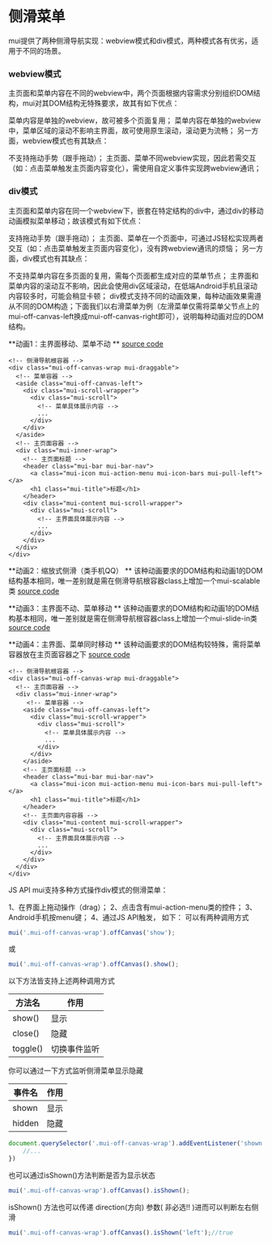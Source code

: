 # 侧滑菜单
mui提供了两种侧滑导航实现：webview模式和div模式，两种模式各有优劣，适用于不同的场景。

### webview模式
主页面和菜单内容在不同的webview中，两个页面根据内容需求分别组织DOM结构，mui对其DOM结构无特殊要求，故其有如下优点：

菜单内容是单独的webview，故可被多个页面复用；
菜单内容在单独的webview中，菜单区域的滚动不影响主界面，故可使用原生滚动，滚动更为流畅；
另一方面，webview模式也有其缺点：

不支持拖动手势（跟手拖动）；
主页面、菜单不同webview实现，因此若需交互（如：点击菜单触发主页面内容变化），需使用自定义事件实现跨webview通讯；

### div模式
主页面和菜单内容在同一个webview下，嵌套在特定结构的div中，通过div的移动动画模拟菜单移动；故该模式有如下优点：

支持拖动手势（跟手拖动）；
主页面、菜单在一个页面中，可通过JS轻松实现两者交互（如：点击菜单触发主页面内容变化），没有跨webview通讯的烦恼；
另一方面，div模式也有其缺点：

不支持菜单内容在多页面的复用，需每个页面都生成对应的菜单节点；
主界面和菜单内容的滚动互不影响，因此会使用div区域滚动，在低端Android手机且滚动内容较多时，可能会稍显卡顿；
div模式支持不同的动画效果，每种动画效果需遵从不同的DOM构造；下面我们以右滑菜单为例（左滑菜单仅需将菜单父节点上的mui-off-canvas-left换成mui-off-canvas-right即可），说明每种动画对应的DOM结构。

**动画1：主界面移动、菜单不动**
[source code](https://jsfiddle.net/badfl/2787276a/)
```
<!-- 侧滑导航根容器 -->
<div class="mui-off-canvas-wrap mui-draggable">
  <!-- 菜单容器 -->
  <aside class="mui-off-canvas-left">
    <div class="mui-scroll-wrapper">
      <div class="mui-scroll">
        <!-- 菜单具体展示内容 -->
        ...
      </div>
    </div>
  </aside>
  <!-- 主页面容器 -->
  <div class="mui-inner-wrap">
    <!-- 主页面标题 -->
    <header class="mui-bar mui-bar-nav">
      <a class="mui-icon mui-action-menu mui-icon-bars mui-pull-left"></a>
      <h1 class="mui-title">标题</h1>
    </header>
    <div class="mui-content mui-scroll-wrapper">
      <div class="mui-scroll">
        <!-- 主界面具体展示内容 -->
        ...
      </div>
    </div>  
  </div>
</div>
```

**动画2：缩放式侧滑（类手机QQ）**
该种动画要求的DOM结构和动画1的DOM结构基本相同，唯一差别就是需在侧滑导航根容器class上增加一个mui-scalable类
[source code](https://jsfiddle.net/badfl/8671wcLh/)

**动画3：主界面不动、菜单移动**
该种动画要求的DOM结构和动画1的DOM结构基本相同，唯一差别就是需在侧滑导航根容器class上增加一个mui-slide-in类
[source code](https://jsfiddle.net/badfl/m4q13nes/)

**动画4：主界面、菜单同时移动**
该种动画要求的DOM结构较特殊，需将菜单容器放在主页面容器之下
[source code](https://jsfiddle.net/badfl/fqk49Loz/)

```
<!-- 侧滑导航根容器 -->
<div class="mui-off-canvas-wrap mui-draggable">
  <!-- 主页面容器 -->
  <div class="mui-inner-wrap">
     <!-- 菜单容器 -->
    <aside class="mui-off-canvas-left">
      <div class="mui-scroll-wrapper">
        <div class="mui-scroll">
          <!-- 菜单具体展示内容 -->
          ...
        </div>
      </div>
    </aside>
    <!-- 主页面标题 -->
    <header class="mui-bar mui-bar-nav">
      <a class="mui-icon mui-action-menu mui-icon-bars mui-pull-left"></a>
      <h1 class="mui-title">标题</h1>
    </header>
    <!-- 主页面内容容器 -->
    <div class="mui-content mui-scroll-wrapper">
      <div class="mui-scroll">
        <!-- 主界面具体展示内容 -->
        ...
      </div>
    </div>  
  </div>
</div>
```

JS API
mui支持多种方式操作div模式的侧滑菜单：

1、在界面上拖动操作（drag）；
2、点击含有mui-action-menu类的控件；
3、Android手机按menu键；
4、通过JS API触发，
如下：
可以有两种调用方式

```js
mui('.mui-off-canvas-wrap').offCanvas('show');
```

或

```js
mui('.mui-off-canvas-wrap').offCanvas().show();
```

以下方法皆支持上述两种调用方式


|方法名|	作用|
|--|--|
|show()|	显示|
|close()|	隐藏|
|toggle()|	切换事件监听|


你可以通过一下方式监听侧滑菜单显示隐藏



|事件名 |作用|
| --|--|
|shown |显示|
|hidden |隐藏|



```js
document.querySelector('.mui-off-canvas-wrap').addEventListener('shown',function (event) {
    //...
})
```

也可以通过isShown()方法判断是否为显示状态


```js
mui('.mui-off-canvas-wrap').offCanvas().isShown();
```

isShown() 方法也可以传递 direction(方向) 参数( 非必选!! )进而可以判断左右侧滑


```js
mui('.mui-off-canvas-wrap').offCanvas().isShown('left');//true
```


